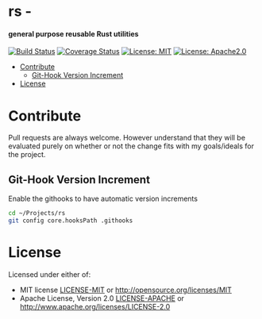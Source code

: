 rs - <h4>general purpose reusable Rust utilities</h4>
=======================================================
[![Build Status](https://travis-ci.org/phR0ze/rs.svg?branch=master)](https://travis-ci.org/phR0ze/rs)
[![Coverage Status](https://coveralls.io/repos/github/phR0ze/rs/badge.svg?branch=master)](https://coveralls.io/github/phR0ze/rs?branch=master)
[![License: MIT](https://img.shields.io/badge/License-MIT-blue.svg)](https://opensource.org/licenses/MIT)
[![License: Apache2.0](https://img.shields.io/badge/License-APACHE-blue.svg)](https://opensource.org/licenses/MIT)

* [Contribute](#contribute)
  * [Git-Hook Version Increment](#git-hook-version-increment)
* [License](#license)

# Contribute<a name="Contribute"/></a>
Pull requests are always welcome.  However understand that they will be evaluated purely on whether
or not the change fits with my goals/ideals for the project.

## Git-Hook Version Increment <a name="git-hook-version-increment"/></a>
Enable the githooks to have automatic version increments

```bash
cd ~/Projects/rs
git config core.hooksPath .githooks
```

# License <a name="license"/></a>
Licensed under either of:
 * MIT license [LICENSE-MIT](LICENSE-MIT) or http://opensource.org/licenses/MIT
 * Apache License, Version 2.0 [LICENSE-APACHE](LICENSE-APACHE) or http://www.apache.org/licenses/LICENSE-2.0

